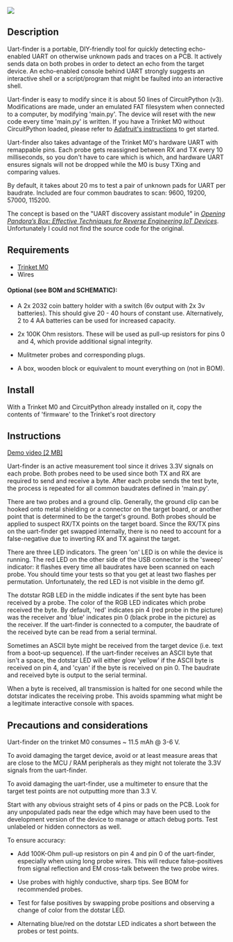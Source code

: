 ![](https://blog.inach.is/uart-finder/images/uart-finder-labelled.jpg)

## Description

Uart-finder is a portable, DIY-friendly tool for quickly detecting echo-enabled UART on otherwise unknown pads and traces on a PCB. It actively sends data on both probes in order to detect an echo from the target device. An echo-enabled console behind UART strongly suggests an interactive shell or a script/program that might be faulted into an interactive shell.

Uart-finder is easy to modify since it is about 50 lines of CircuitPython (v3). Modifications are made, under an emulated FAT filesystem when connected to a computer, by modifying 'main.py'. The device will reset with the new code every time 'main.py' is written. If you have a Trinket M0 without CircuitPython loaded, please refer to [Adafruit's instructions](https://learn.adafruit.com/adafruit-trinket-m0-circuitpython-arduino/circuitpython) to get started.

Uart-finder also takes advantage of the Trinket M0's hardware UART with remappable pins.
Each probe gets reassigned between RX and TX every 10 milliseconds, so you don't have to care which is which, and hardware UART ensures signals will not be dropped while the M0 is busy TXing and comparing values.

By default, it takes about 20 ms to test a pair of unknown pads for UART per baudrate. Included are four common baudrates to scan: 9600, 19200, 57000, 115200.

The concept is based on the "UART discovery assistant module" in [*Opening Pandora’s Box: Effective Techniques for Reverse Engineering IoT Devices*](https://iss.oy.ne.ro/Pandora.pdf). Unfortunately I could not find the source code for the original.

## Requirements

  - [Trinket M0](https://learn.adafruit.com/adafruit-trinket-m0-circuitpython-arduino/overview)
  - Wires

#### Optional (see BOM and SCHEMATIC):

  - A 2x 2032 coin battery holder with a switch (6v output with 2x 3v batteries). This should give 20 - 40 hours of constant use. Alternatively, 2 to 4 AA batteries can be used for increased capacity.

  - 2x 100K Ohm resistors. These will be used as pull-up resistors for pins 0 and 4, which provide additional signal integrity.

  - Mulitmeter probes and corresponding plugs.

  - A box, wooden block or equivalent to mount everything on (not in BOM).

## Install

With a Trinket M0 and CircuitPython already installed on it, copy the contents of 'firmware' to the Trinket's root directory

## Instructions

[Demo video [2 MB]](https://blog.inach.is/uart-finder/images/uart-finder-demo.mp4)

Uart-finder is an active measurement tool since it drives 3.3V signals on each probe. Both probes need to be used since both TX and RX are required to send and receive a byte. After each probe sends the test byte, the process is repeated for all common baudrates defined in 'main.py'.

There are two probes and a ground clip. Generally, the ground clip can be hooked onto metal shielding or a connector on the target board, or another point that is determined to be the target's ground. Both probes should be applied to suspect RX/TX points on the target board. Since the RX/TX pins on the uart-finder get swapped internally, there is no need to account for a false-negative due to inverting RX and TX against the target.

There are three LED indicators. The green 'on' LED is on while the device is running. The red LED on the other side of the USB connector is the 'sweep' indicator: it flashes every time all baudrates have been scanned on each probe. You should time your tests so that you get at least two flashes per permutation. Unfortunately, the red LED is not visible in the demo gif.

The dotstar RGB LED in the middle indicates if the sent byte has been received by a probe. The color of the RGB LED indicates which probe received the byte. By default, 'red' indicates pin 4 (red probe in the picture) was the receiver and 'blue' indicates pin 0 (black probe in the picture) as the receiver. If the uart-finder is connected to a computer, the baudrate of the received byte can be read from a serial terminal.

Sometimes an ASCII byte might be received from the target device (i.e. text from a boot-up sequence). If the uart-finder receives an ASCII byte that isn't a space, the dotstar LED will either glow 'yellow' if the ASCII byte is received on pin 4, and 'cyan' if the byte is received on pin 0. The baudrate and received byte is output to the serial terminal.

When a byte is received, all transmission is halted for one second while the dotstar indicates the receiving probe. This avoids spamming what might be a legitimate interactive console with spaces.

## Precautions and considerations

Uart-finder on the trinket M0 consumes ~ 11.5 mAh @ 3-6 V.

To avoid damaging the target device, avoid or at least measure areas that are close to the MCU / RAM peripherals as they might not tolerate the 3.3V signals from the uart-finder.

To avoid damaging the uart-finder, use a multimeter to ensure that the target test points are not outputting more than 3.3 V.

Start with any obvious straight sets of 4 pins or pads on the PCB. Look for any unpopulated pads near the edge which may have been used to the development version of the device to manage or attach debug ports. Test unlabeled or hidden connectors as well.

To ensure accuracy:

  - Add 100K-Ohm pull-up resistors on pin 4 and pin 0 of the uart-finder, especially when using long probe wires. This will reduce false-positives from signal reflection and EM cross-talk between the two probe wires.

  - Use probes with highly conductive, sharp tips. See BOM for recommended probes.

  - Test for false positives by swapping probe positions and observing a change of color from the dotstar LED.

  - Alternating blue/red on the dotstar LED indicates a short between the probes or test points.

